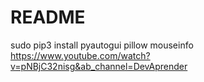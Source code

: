 # README

sudo pip3 install pyautogui pillow mouseinfo
https://www.youtube.com/watch?v=pNBjC32nisg&ab_channel=DevAprender